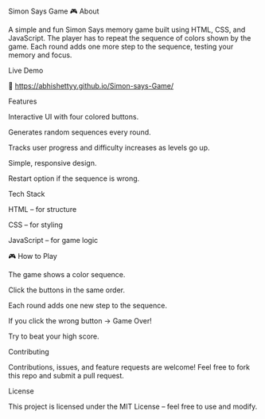 Simon Says Game 🎮
About

A simple and fun Simon Says memory game built using HTML, CSS, and JavaScript. The player has to repeat the sequence of colors shown by the game. Each round adds one more step to the sequence, testing your memory and focus.

Live Demo

🔗 https://abhishettyy.github.io/Simon-says-Game/

 Features

Interactive UI with four colored buttons.

Generates random sequences every round.

Tracks user progress and difficulty increases as levels go up.

Simple, responsive design.

Restart option if the sequence is wrong.

 Tech Stack
 
HTML – for structure

CSS – for styling

JavaScript – for game logic

🎮 How to Play

The game shows a color sequence.

Click the buttons in the same order.

Each round adds one new step to the sequence.

If you click the wrong button → Game Over!

Try to beat your high score.

 Contributing

Contributions, issues, and feature requests are welcome!
Feel free to fork this repo and submit a pull request.

 License

This project is licensed under the MIT License – feel free to use and modify.
